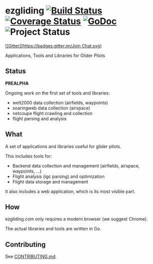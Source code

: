 # ezgliding [![Build Status](https://travis-ci.org/rochaporto/ezgliding.svg)](http://travis-ci.org/rochaporto/ezgliding) [![Coverage Status](https://img.shields.io/coveralls/rochaporto/ezgliding.svg)](https://coveralls.io/r/rochaporto/ezgliding) [![GoDoc](https://godoc.org/github.com/rochaporto/ezgliding?status.png)](https://godoc.org/github.com/rochaporto/ezgliding) ![Project Status](http://img.shields.io/badge/status-prealpha-red.svg) 
[![Gitter](https://badges.gitter.im/Join Chat.svg)](https://gitter.im/rochaporto/ezgliding?utm_source=badge&utm_medium=badge&utm_campaign=pr-badge&utm_content=badge)

Applications, Tools and Libraries for Glider Pilots

## Status

**PREALPHA**

Ongoing work on the first set of tools and libraries:

* welt2000 data collection (airfields, waypoints)
* soaringweb data collection (airspace)
* netcoupe flight crawling and collection
* flight parsing and analysis

## What

A set of applications and libraries useful for glider pilots.

This includes tools for:

* Backend data collection and management (airfields, airspace, waypoints, ...)
* Flight analysis (igc parsing) and optimization
* Flight data storage and management

It also includes a web application, which is its most visible part.

## How

ezgliding.com only requires a modern browser (we suggest Chrome).

The actual libraries and tools are written in Go.

## Contributing

  See [CONTRIBUTING.md](https://github.com/rochaporto/ezgliding/blob/master/CONTRIBUTING.md).
